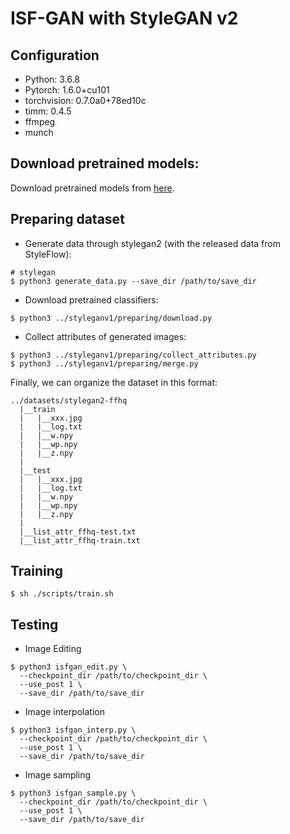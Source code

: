 # ISF-GAN with StyleGAN v2


## Configuration

 - Python: 3.6.8
 - Pytorch: 1.6.0+cu101
 - torchvision: 0.7.0a0+78ed10c
 - timm: 0.4.5
 - ffmpeg
 - munch 

## Download pretrained models:

Download pretrained models from [here](https://drive.google.com/file/d/1EM87UquaoQmk17Q8d5kYIAHqu0dkYqdT/view?usp=sharing).

## Preparing dataset

 - Generate data through stylegan2 (with the released data from StyleFlow):

```
# stylegan
$ python3 generate_data.py --save_dir /path/to/save_dir
```

 - Download pretrained classifiers:

```
$ python3 ../styleganv1/preparing/download.py
```

 - Collect attributes of generated images:

```
$ python3 ../styleganv1/preparing/collect_attributes.py
$ python3 ../styleganv1/preparing/merge.py
```

Finally, we can organize the dataset in this format:

```
../datasets/stylegan2-ffhq
  |__train
  |   |__xxx.jpg
  |   |__log.txt
  |   |__w.npy
  |   |__wp.npy
  |   |__z.npy
  |
  |__test
  |   |__xxx.jpg
  |   |__log.txt
  |   |__w.npy
  |   |__wp.npy
  |   |__z.npy
  |
  |__list_attr_ffhq-test.txt
  |__list_attr_ffhq-train.txt
```

## Training 

```
$ sh ./scripts/train.sh
```

## Testing

 - Image Editing

```
$ python3 isfgan_edit.py \
  --checkpoint_dir /path/to/checkpoint_dir \
  --use_post 1 \
  --save_dir /path/to/save_dir
```

 - Image interpolation

```
$ python3 isfgan_interp.py \
  --checkpoint_dir /path/to/checkpoint_dir \
  --use_post 1 \
  --save_dir /path/to/save_dir
```

 - Image sampling

```
$ python3 isfgan_sample.py \
  --checkpoint_dir /path/to/checkpoint_dir \
  --use_post 1 \
  --save_dir /path/to/save_dir
```

